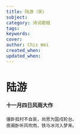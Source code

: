 ```yaml
---
title: 陆游（宋）
subject: 
category: 诗词歌赋
tags: 
keywords: 
cover: 
author: Chis Wei
created_when: 
updated_when: 
---
```


# 陆游

#### 十一月四日风雨大作

```
僵卧孤村不自哀，尚思为国戍轮台。
夜阑卧听风吹雨，铁马冰河入梦来。
```
